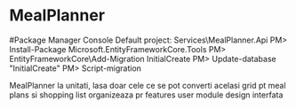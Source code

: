 # MealPlanner

#Package Manager Console
Default project: Services\MealPlanner.Api
PM> Install-Package Microsoft.EntityFrameworkCore.Tools
PM> EntityFrameworkCore\Add-Migration InitialCreate
PM> Update-database "InitialCreate"
PM> Script-migration





MealPlanner
la unitati, lasa doar cele ce se pot converti
acelasi grid pt meal plans si shopping list
organizeaza pr features
user module
design interfata

